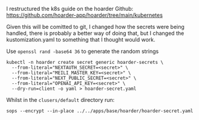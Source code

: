 
I restructured the k8s guide on the hoarder Github:
https://github.com/hoarder-app/hoarder/tree/main/kubernetes

Given this will be comitted to git, I changed how the secrets were being handled, there is probably a 
better way of doing that, but I changed the kustomization.yaml to something that I thought would work.

Use `openssl rand -base64 36` to generate the random strings

```
kubectl -n hoarder create secret generic hoarder-secrets \
  --from-literal="NEXTAUTH_SECRET=<secret>" \
  --from-literal="MEILI_MASTER_KEY=<secret>" \
  --from-literal="NEXT_PUBLIC_SECRET=<secret>" \
  --from-literal="OPENAI_API_KEY=<secret>" \
  --dry-run=client -o yaml > hoarder-secret.yaml
```

Whilst in the `clusers/default` directory run:
```
sops --encrypt --in-place ../../apps/base/hoarder/hoarder-secret.yaml
```